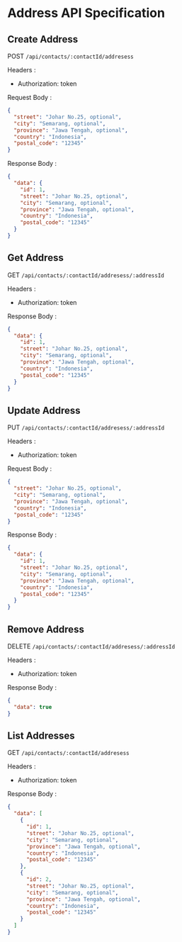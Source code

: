 # Address API Specification

## Create Address

POST `/api/contacts/:contactId/addresess`

Headers :

- Authorization: token

Request Body :

```json
{
  "street": "Johar No.25, optional",
  "city": "Semarang, optional",
  "province": "Jawa Tengah, optional",
  "country": "Indonesia",
  "postal_code": "12345"
}
```

Response Body :

```json
{
  "data": {
    "id": 1,
    "street": "Johar No.25, optional",
    "city": "Semarang, optional",
    "province": "Jawa Tengah, optional",
    "country": "Indonesia",
    "postal_code": "12345"
  }
}
```

## Get Address

GET `/api/contacts/:contactId/addresess/:addressId`

Headers :

- Authorization: token

Response Body :

```json
{
  "data": {
    "id": 1,
    "street": "Johar No.25, optional",
    "city": "Semarang, optional",
    "province": "Jawa Tengah, optional",
    "country": "Indonesia",
    "postal_code": "12345"
  }
}
```

## Update Address

PUT `/api/contacts/:contactId/addresess/:addressId`

Headers :

- Authorization: token

Request Body :

```json
{
  "street": "Johar No.25, optional",
  "city": "Semarang, optional",
  "province": "Jawa Tengah, optional",
  "country": "Indonesia",
  "postal_code": "12345"
}
```

Response Body :

```json
{
  "data": {
    "id": 1,
    "street": "Johar No.25, optional",
    "city": "Semarang, optional",
    "province": "Jawa Tengah, optional",
    "country": "Indonesia",
    "postal_code": "12345"
  }
}
```

## Remove Address

DELETE `/api/contacts/:contactId/addresess/:addressId`

Headers :

- Authorization: token

Response Body :

```json
{
  "data": true
}
```

## List Addresses

GET `/api/contacts/:contactId/addresess`

Headers :

- Authorization: token

Response Body :

```json
{
  "data": [
    {
      "id": 1,
      "street": "Johar No.25, optional",
      "city": "Semarang, optional",
      "province": "Jawa Tengah, optional",
      "country": "Indonesia",
      "postal_code": "12345"
    },
    {
      "id": 2,
      "street": "Johar No.25, optional",
      "city": "Semarang, optional",
      "province": "Jawa Tengah, optional",
      "country": "Indonesia",
      "postal_code": "12345"
    }
  ]
}
```
